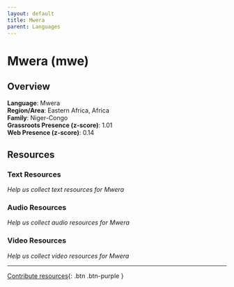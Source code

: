 ```yaml
---
layout: default
title: Mwera
parent: Languages
---
```


# Mwera (mwe)

## Overview

**Language**: Mwera  
**Region/Area**: Eastern Africa, Africa  
**Family**: Niger-Congo  
**Grassroots Presence (z-score)**: 1.01  
**Web Presence (z-score)**: 0.14  

## Resources

### Text Resources
*Help us collect text resources for Mwera*

### Audio Resources
*Help us collect audio resources for Mwera*

### Video Resources
*Help us collect video resources for Mwera*

---

[Contribute resources](https://forms.office.com/e/1SfLJx3u1r){: .btn .btn-purple }
